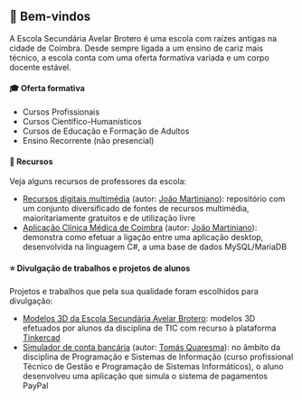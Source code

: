## :wave: Bem-vindos

A Escola Secundária Avelar Brotero é uma escola com raízes antigas na cidade de Coimbra. Desde sempre ligada a um ensino de cariz mais técnico, a escola conta com uma oferta formativa variada e um corpo docente estável.

#### :mortar_board: Oferta formativa

- Cursos Profissionais
- Cursos Científico-Humanísticos
- Cursos de Educação e Formação de Adultos
- Ensino Recorrente (não presencial)

#### :open_file_folder: Recursos

Veja alguns recursos de professores da escola:

- [Recursos digitais multimédia](https://github.com/joaomartiniano/recursos-digitais) (autor: [João Martiniano](https://github.com/joaomartiniano)): repositório com um conjunto diversificado de fontes de recursos multimédia, maioritariamente gratuitos e de utilização livre
- [Aplicação Clínica Médica de Coimbra](https://github.com/joaomartiniano/clinica-medica-coimbra) (autor: [João Martiniano](https://github.com/joaomartiniano)): demonstra como efetuar a ligação entre uma aplicação desktop, desenvolvida na linguagem C#, a uma base de dados MySQL/MariaDB

#### :star: Divulgação de trabalhos e projetos de alunos

Projetos e trabalhos que pela sua qualidade foram escolhidos para divulgação:

- [Modelos 3D da Escola Secundária Avelar Brotero](https://escolabrotero.github.io/3d-esab-22_23.io/): modelos 3D efetuados por alunos da disciplina de TIC com recurso à plataforma [Tinkercad](https://www.tinkercad.com/)
- [Simulador de conta bancária](https://github.com/ESAB-11PSI1-2022-2023/projeto-conta-bancaria-TomasQuaresma) (autor: [Tomás Quaresma](https://github.com/TomasQuaresma)): no âmbito da disciplina de Programação e Sistemas de Informação (curso profissional Técnico de Gestão e Programação de Sistemas Informáticos), o aluno desenvolveu uma aplicação que simula o sistema de pagamentos PayPal 
